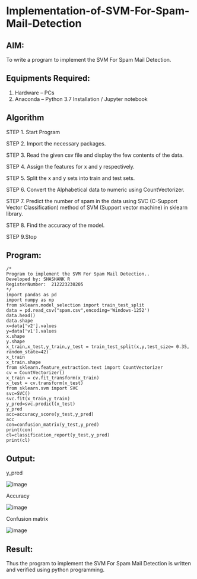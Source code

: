 # Implementation-of-SVM-For-Spam-Mail-Detection

## AIM:
To write a program to implement the SVM For Spam Mail Detection.

## Equipments Required:
1. Hardware – PCs
2. Anaconda – Python 3.7 Installation / Jupyter notebook

## Algorithm
STEP 1. Start Program

STEP 2. Import the necessary packages.

STEP 3. Read the given csv file and display the few contents of the data.

STEP 4. Assign the features for x and y respectively.

STEP 5. Split the x and y sets into train and test sets.

STEP 6. Convert the Alphabetical data to numeric using CountVectorizer.

STEP 7. Predict the number of spam in the data using SVC (C-Support Vector Classification) method of SVM (Support vector machine) in sklearn library.

STEP 8. Find the accuracy of the model.

STEP 9.Stop


## Program:
```
/*
Program to implement the SVM For Spam Mail Detection..
Developed by: SHASHANK R
RegisterNumber:  212223230205
*/
import pandas as pd
import numpy as np
from sklearn.model_selection import train_test_split
data = pd.read_csv("spam.csv",encoding='Windows-1252')
data.head()
data.shape
x=data['v2'].values
y=data['v1'].values
x.shape
y.shape
x_train,x_test,y_train,y_test = train_test_split(x,y,test_size= 0.35, random_state=42)
x_train
x_train.shape
from sklearn.feature_extraction.text import CountVectorizer 
cv = CountVectorizer()
x_train = cv.fit_transform(x_train) 
x_test = cv.transform(x_test)
from sklearn.svm import SVC
svc=SVC()
svc.fit(x_train,y_train)
y_pred=svc.predict(x_test)
y_pred
acc=accuracy_score(y_test,y_pred)
acc
con=confusion_matrix(y_test,y_pred)
print(con)
cl=classification_report(y_test,y_pred)
print(cl)
```

## Output:
y_pred

![image](https://github.com/user-attachments/assets/f56989ef-20ae-4fe9-ab58-c5fbed4d71bf)

Accuracy

![image](https://github.com/user-attachments/assets/9356f432-894f-4635-9fd6-c427492dab79)

Confusion matrix

![image](https://github.com/user-attachments/assets/b23efc68-39d3-4e41-a7d4-10d28f22dc87)




## Result:
Thus the program to implement the SVM For Spam Mail Detection is written and verified using python programming.
